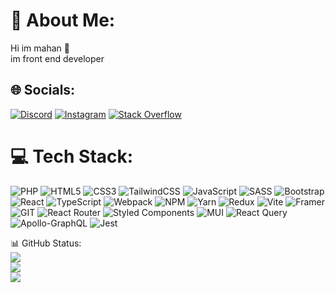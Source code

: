 # 💫 About Me:
Hi im mahan 👋<br>im front end developer


## 🌐 Socials:
[![Discord](https://img.shields.io/badge/Discord-%237289DA.svg?logo=discord&logoColor=white)](https://discord.gg/Wo-pRg-oW) [![Instagram](https://img.shields.io/badge/Instagram-%23E4405F.svg?logo=Instagram&logoColor=white)](https://instagram.com/mahan.h_2005) [![Stack Overflow](https://img.shields.io/badge/-Stackoverflow-FE7A16?logo=stack-overflow&logoColor=white)](https://stackoverflow.com/users/19870321/ow-mahan-wo) 

# 💻 Tech Stack:
![PHP](https://img.shields.io/badge/php-%23777BB4.svg?style=for-the-badge&logo=php&logoColor=white) ![HTML5](https://img.shields.io/badge/html5-%23E34F26.svg?style=for-the-badge&logo=html5&logoColor=white) ![CSS3](https://img.shields.io/badge/css3-%231572B6.svg?style=for-the-badge&logo=css3&logoColor=white) ![TailwindCSS](https://img.shields.io/badge/tailwindcss-%2338B2AC.svg?style=for-the-badge&logo=tailwind-css&logoColor=white) ![JavaScript](https://img.shields.io/badge/javascript-%23323330.svg?style=for-the-badge&logo=javascript&logoColor=%23F7DF1E) ![SASS](https://img.shields.io/badge/SASS-hotpink.svg?style=for-the-badge&logo=SASS&logoColor=white)  ![Bootstrap](https://img.shields.io/badge/bootstrap-%23563D7C.svg?style=for-the-badge&logo=bootstrap&logoColor=white) ![React](https://img.shields.io/badge/react-%2320232a.svg?style=for-the-badge&logo=react&logoColor=%2361DAFB) ![TypeScript](https://img.shields.io/badge/TypeScript-blue.svg?style=for-the-badge&logo=TypeScript&logoColor=white)  ![Webpack](https://img.shields.io/badge/webpack-%238DD6F9.svg?style=for-the-badge&logo=webpack&logoColor=black) ![NPM](https://img.shields.io/badge/NPM-%23CB3837.svg?style=for-the-badge&logo=npm&logoColor=white) ![Yarn](https://img.shields.io/badge/yarn-%232C8EBB.svg?style=for-the-badge&logo=yarn&logoColor=white)  ![Redux](https://img.shields.io/badge/redux-%23593d88.svg?style=for-the-badge&logo=redux&logoColor=white)
![Vite](https://img.shields.io/badge/vite-%23646CFF.svg?style=for-the-badge&logo=vite&logoColor=white) ![Framer](https://img.shields.io/badge/Framer-black?style=for-the-badge&logo=framer&logoColor=blue) ![GIT](https://img.shields.io/badge/Git-fc6d26?style=for-the-badge&logo=git&logoColor=white)
![React Router](https://img.shields.io/badge/React_Router-CA4245?style=for-the-badge&logo=react-router&logoColor=white) ![Styled Components](https://img.shields.io/badge/styled--components-DB7093?style=for-the-badge&logo=styled-components&logoColor=white) ![MUI](https://img.shields.io/badge/MUI-%230081CB.svg?style=for-the-badge&logo=mui&logoColor=white) ![React Query](https://img.shields.io/badge/-React%20Query-FF4154?style=for-the-badge&logo=react%20query&logoColor=white) ![Apollo-GraphQL](https://img.shields.io/badge/-ApolloGraphQL-311C87?style=for-the-badge&logo=apollo-graphql) ![Jest](https://img.shields.io/badge/-Jest-311C87?style=for-the-badge&logo=jest)

📊 GitHub Status:
<br/>
![](https://github-readme-stats.vercel.app/api?username=Ow-mahan-wO&theme=gruvbox&hide_border=false&include_all_commits=false&count_private=false)<br/>
![](https://github-readme-streak-stats.herokuapp.com/?user=Ow-mahan-wO&theme=gruvbox&hide_border=false)<br/>
![](https://github-readme-stats.vercel.app/api/top-langs/?username=Ow-mahan-wO&theme=gruvbox&hide_border=false&include_all_commits=false&count_private=false&layout=compact)




<!-- Proudly created with GPRM ( https://gprm.itsvg.in ) -->
